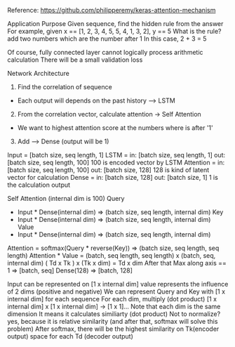 Reference: https://github.com/philipperemy/keras-attention-mechanism

Application Purpose
    Given sequence, find the hidden rule from the answer
    For example, given x == [1, 2, 3, 4, 5, 5, 4, 1, 3, 2], y == 5
    What is the rule? add two numbers which are the number after 1
    In this case, 2 + 3 = 5

Of course, fully connected layer cannot logically process arithmetic calculation
There will be a small validation loss

Network Architecture

1) Find the correlation of sequence 
 - Each output will depends on the past history --> LSTM

2) From the correlation vector, calculate attention -> Self Attention
 - We want to highest attention score at the numbers where is after '1'

3) Add --> Dense (output will be 1)


Input = [batch size, seq length, 1]
LSTM = in: [batch size, seq length, 1] out: [batch size, seq length, 100] 100 is encoded vector by LSTM
Attention = in: [batch size, seq length, 100] out: [batch size, 128] 128 is kind of latent vector for calculation
Dense = in: [batch size, 128] out: [batch size, 1] 1 is the calculation output

Self Attention (internal dim is 100)
Query
 - Input * Dense(internal dim) => (batch size, seq length, internal dim)
Key
 - Input * Dense(internal dim) => (batch size, seq length, internal dim)
Value
 - Input * Dense(internal dim) => (batch size, seq length, internal dim)

Attention = softmax(Query * reverse(Key)) => (batch size, seq length, seq length)
Attention * Value = (batch, seq length, seq length) x (batch, seq, internal dim)
( Td x Tk ) x (Tk x dim) = Td x dim
After that Max along axis == 1 => [batch, seq]
Dense(128) => [batch, 128]

Input can be represented on [1 x internal dim]
value represents the influence of 2 dims (positive and negative)
We can represent Query and Key with [1 x internal dim] for each sequence
For each dim, multiply (dot product) 
[1 x internal dim] x [1 x internal dim] -> [1 x 1]... Note that each dim is the same dimension
It means it calculates similiarty (dot product)
Not to normalize? yes, because it is relative similarity (and after that, softmax will solve this problem)
After softmax, there will be the highest similarity on Tk(encoder output) space for each Td (decoder output)

